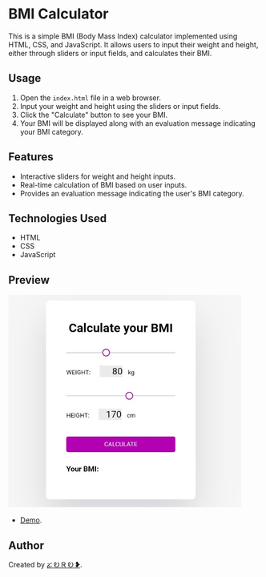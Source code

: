 # BMI Calculator

This is a simple BMI (Body Mass Index) calculator implemented using HTML, CSS, and JavaScript. It allows users to input their weight and height, either through sliders or input fields, and calculates their BMI.

## Usage

1. Open the `index.html` file in a web browser.
2. Input your weight and height using the sliders or input fields.
3. Click the "Calculate" button to see your BMI.
4. Your BMI will be displayed along with an evaluation message indicating your BMI category.

## Features

- Interactive sliders for weight and height inputs.
- Real-time calculation of BMI based on user inputs.
- Provides an evaluation message indicating the user's BMI category.

## Technologies Used

- HTML
- CSS
- JavaScript

## Preview

![BMI Calculator Preview](preview.png)

- [Demo](https://zoro2045.github.io/BMI_Calculator/).

## Author

Created by [ፚ Ꭷ Ꮢ Ꭷ ❥](https://t.me/ZORO2045).
